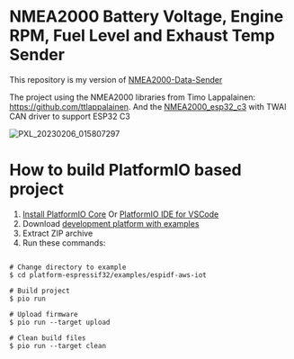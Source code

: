 # NMEA2000 Battery Voltage, Engine RPM, Fuel Level and Exhaust Temp Sender
This repository is my version of [NMEA2000-Data-Sender](https://github.com/AK-Homberger/NMEA2000-Data-Sender)


The project using the NMEA2000 libraries from Timo Lappalainen: https://github.com/ttlappalainen.
And the  [NMEA2000_esp32_c3](https://github.com/mosvov/NMEA2000_esp32_c3) with TWAI CAN driver to support ESP32 C3

![PXL_20230206_015807297](https://user-images.githubusercontent.com/2290361/217978254-8c23e53c-211e-4df4-afc5-85893417b98c.jpg)



How to build PlatformIO based project
=====================================

1. [Install PlatformIO Core](https://docs.platformio.org/page/core.html) Or [PlatformIO IDE for VSCode](https://platformio.org/install/ide?install=vscode) 
2. Download [development platform with examples](https://github.com/platformio/platform-espressif32/archive/develop.zip)
3. Extract ZIP archive
4. Run these commands:

```shell

# Change directory to example
$ cd platform-espressif32/examples/espidf-aws-iot

# Build project
$ pio run

# Upload firmware
$ pio run --target upload

# Clean build files
$ pio run --target clean
```
